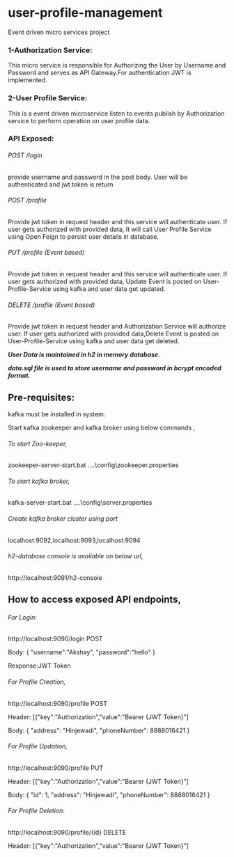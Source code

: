 # user-profile-management
Event driven micro services project

### 1-Authorization Service:
This micro service is responsible for Authorizing the User by Username and Password and serves as API Gateway.For authentication JWT is implemented.
### 2-User Profile Service:
This is a event driven microservice listen to events publish by Authorization service to perform operation on user profile data. 

### API Exposed:

###### POST /login 
provide username and password in the post body. User will be authenticated and jwt token is return

###### POST /profile 
Provide jwt token in request header and this service will authenticate user.
If user gets authorized with provided data, It will call User Profile Service using Open Feign to persist user details in database.

###### PUT /profile (Event based) 
Provide jwt token in request header and this service will authenticate user.
If user gets authorized with provided data, Update Event is posted on User-Profile-Service using kafka and user data get updated.


###### DELETE /profile (Event based)
Provide jwt token in request header and Authorization Service will authorize user.
If user gets authorized with provided data,Delete Event is posted on User-Profile-Service using kafka and user data get deleted.


***User Data is maintained in h2 in memory database.***

***data.sql file is used to store username and password in bcrypt encoded format.***


## Pre-requisites:

kafka must be installed in system.

Start kafka zookeeper and kafka broker using below commands ,

###### To start Zoo-keeper,
zookeeper-server-start.bat ..\..\config\zookeeper.properties

###### To start kafka broker,
kafka-server-start.bat ..\..\config\server.properties

###### Create kafka broker cluster using port 
localhost:9092,localhost:9093,localhost:9094

###### h2-database console is available on below url,
http://localhost:9091/h2-console

## How to access exposed API endpoints,

###### For Login:

http://localhost:9090/login POST

Body:
{
"username":"Akshay",
"password":"hello"
}

Response:JWT Token

###### For Profile Creation,

http://localhost:9090/profile POST

Header:
[{"key":"Authorization","value":"Bearer {JWT Token}"]

Body:
{
    "address": "Hinjewadi",
    "phoneNumber": 8888016421
}

###### For Profile Updation,

http://localhost:9090/profile PUT

Header:
[{"key":"Authorization","value":"Bearer {JWT Token}"]

Body:
{   "id": 1,
    "address": "Hinjewadi",
    "phoneNumber": 8888016421
}

###### For Profile Deletion:

http://localhost:9090/profile/{id} DELETE

Header:
[{"key":"Authorization","value":"Bearer {JWT Token}"]
